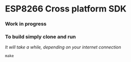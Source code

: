 # ESP8266 Cross platform SDK
### Work in progress

### To build simply clone and run
_It will take a while, depending on your internet connection_
```
make
```